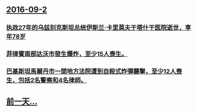## [2016-09-2](/zh/news/2016/09/2/index.md)

### [执政27年的乌兹别克斯坦总统伊斯兰·卡里莫夫于塔什干医院逝世，享年78岁 ](/zh/news/2016/09/2/执政27年的乌兹别克斯坦总统伊斯兰-卡里莫夫于塔什干医院逝世-享年78岁.md)
### [菲律賓南部达沃市發生爆炸，至少15人喪生。 ](/zh/news/2016/09/2/菲律賓南部达沃市發生爆炸-至少15人喪生.md)
### [巴基斯坦馬爾丹市一間地方法院遭到自殺式炸彈襲擊，至少12人喪生，包括2名警察和4名律師。 ](/zh/news/2016/09/2/巴基斯坦馬爾丹市一間地方法院遭到自殺式炸彈襲擊-至少12人喪生-包括2名警察和4名律師.md)
## [前一天...](/zh/news/2016/09/1/index.md)

